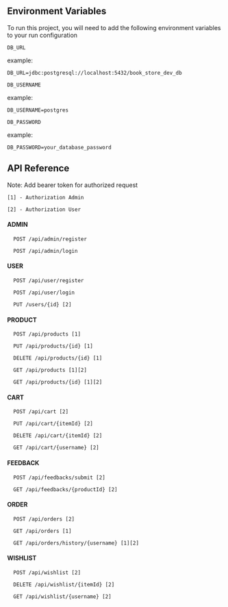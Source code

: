 ## Environment Variables

To run this project, you will need to add the following environment variables to your run configuration

`DB_URL`

example:

    DB_URL=jdbc:postgresql://localhost:5432/book_store_dev_db

`DB_USERNAME`

example:

    DB_USERNAME=postgres

`DB_PASSWORD`
        
example:

    DB_PASSWORD=your_database_password

## API Reference

Note: Add bearer token for authorized request

`[1] - Authorization Admin`

`[2] - Authorization User`

#### ADMIN

```http
  POST /api/admin/register
```
```http
  POST /api/admin/login
```

#### USER

```http
  POST /api/user/register
```
```http
  POST /api/user/login
```
```http
  PUT /users/{id} [2]
```

#### PRODUCT

```http
  POST /api/products [1]
```
```http
  PUT /api/products/{id} [1]
```
```http
  DELETE /api/products/{id} [1]
```
```http
  GET /api/products [1][2]
```
```http
  GET /api/products/{id} [1][2]
```

#### CART

```http
  POST /api/cart [2]
```
```http
  PUT /api/cart/{itemId} [2]
```
```http
  DELETE /api/cart/{itemId} [2]
```
```http
  GET /api/cart/{username} [2]
```

#### FEEDBACK

```http
  POST /api/feedbacks/submit [2]
```
```http
  GET /api/feedbacks/{productId} [2]
```

#### ORDER

```http
  POST /api/orders [2]
```
```http
  GET /api/orders [1]
```
```http
  GET /api/orders/history/{username} [1][2]
```

#### WISHLIST

```http
  POST /api/wishlist [2]
```
```http
  DELETE /api/wishlist/{itemId} [2]
```
```http
  GET /api/wishlist/{username} [2]
```